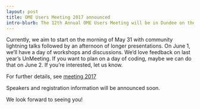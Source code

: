 ```yaml
---
layout: post
title: OME Users Meeting 2017 announced
intro-blurb: The 12th Annual OME Users Meeting will be in Dundee on the 31st May and 1st June 2017
---
```

Currently, we aim to start on the morning of May 31 with community lightning talks followed by an afternoon of longer presentations. On June 1, we’ll have a day of workshops and discussions. We’d love feedback on last year’s UnMeeting. If you want to plan on a day of coding, maybe we can do that on June 2. If you’re interested, let us know.

For further details, see [meeting 2017](https://www.openmicroscopy.org/site/events/ome-users-meeting-2017)

Speakers and registration information will be announced soon.

We look forward to seeing you!
